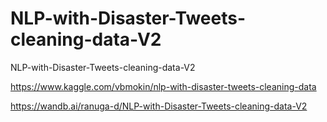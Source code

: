 # NLP-with-Disaster-Tweets-cleaning-data-V2
NLP-with-Disaster-Tweets-cleaning-data-V2

https://www.kaggle.com/vbmokin/nlp-with-disaster-tweets-cleaning-data

https://wandb.ai/ranuga-d/NLP-with-Disaster-Tweets-cleaning-data-V2
